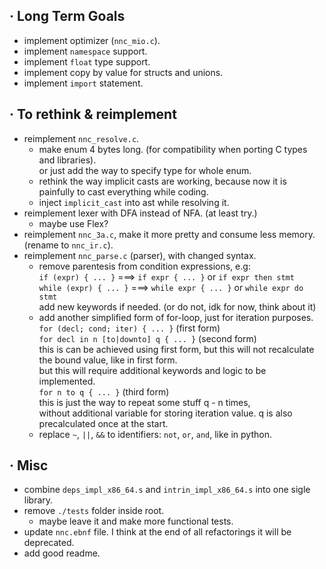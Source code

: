 ## · Long Term Goals
+ implement optimizer (`nnc_mio.c`).
+ implement `namespace` support.
+ implement `float` type support.
+ implement copy by value for structs and unions.
+ implement `import` statement.

## · To rethink & reimplement
+ reimplement `nnc_resolve.c`.
    - make enum 4 bytes long. (for compatibility when porting C types and libraries).<br>
        or just add the way to specify type for whole enum.
    - rethink the way implicit casts are working, 
        because now it is painfully to cast everything while coding.
    - inject `implicit_cast` into ast while resolving it.
+ reimplement lexer with DFA instead of NFA. (at least try.)
    - maybe use Flex?
+ reimplement `nnc_3a.c`, make it more pretty and consume less memory. (rename to `nnc_ir.c`).
+ reimplement `nnc_parse.c` (parser), with changed syntax.
    - remove parentesis from condition expressions, e.g:<br>
        `if (expr) { ... }`    ===> `if expr { ... }` or `if expr then stmt`     <br>
        `while (expr) { ... }` ===> `while expr { ... }` or `while expr do stmt` <br>
    add new keywords if needed. (or do not, idk for now, think about it)
    - add another simplified form of for-loop, just for iteration purposes.<br>
        `for (decl; cond; iter) { ... }`      (first form) <br>
        `for decl in n [to|downto] q { ... }` (second form)<br>
            this is can be achieved using first form, but this will 
            not recalculate the bound value, like in first form.<br>
            but this will require additional keywords and logic to be implemented.<br>
        `for n to q { ... }`                  (third form) <br>
            this is just the way to repeat some stuff q - n times,<br>
            without additional variable for storing iteration value.
            q is also precalculated once at the start.
    - replace `~`, `||`, `&&` to identifiers: `not`, `or`, `and`, like in python.

## · Misc
+ combine `deps_impl_x86_64.s` and `intrin_impl_x86_64.s` into one sigle library.
+ remove `./tests` folder inside root.
    - maybe leave it and make more functional tests.
+ update `nnc.ebnf` file. I think at the end of all refactorings it will be deprecated.
+ add good readme.